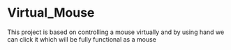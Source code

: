 # Virtual_Mouse
This project is based on controlling a mouse virtually and by using hand we can click it which will be fully functional as a mouse
